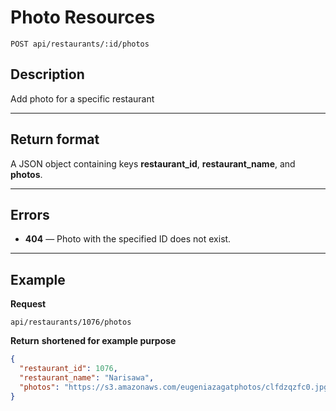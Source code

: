 # Photo Resources

    POST api/restaurants/:id/photos

## Description
Add photo for a specific restaurant

***

## Return format
A JSON object containing keys **restaurant_id**, **restaurant_name**, and **photos**.

***

## Errors

- **404** — Photo with the specified ID does not exist.


***

## Example
**Request**

    api/restaurants/1076/photos

**Return** __shortened for example purpose__
``` json
{
  "restaurant_id": 1076,
  "restaurant_name": "Narisawa",
  "photos": "https://s3.amazonaws.com/eugeniazagatphotos/clfdzqzfc0.jpg"
}
```